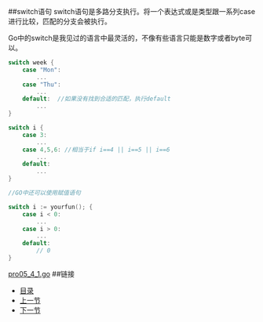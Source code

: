 ##switch语句
switch语句是多路分支执行。将一个表达式或是类型跟一系列case进行比较，匹配的分支会被执行。

Go中的switch是我见过的语言中最灵活的，不像有些语言只能是数字或者byte可以。

```go
switch week {
    case "Mon":
        ...
    case "Thu":
        ...
    default:  //如果没有找到合适的匹配，执行default
        ...
}

switch i {
    case 3:
        ...
    case 4,5,6: //相当于if i==4 || i==5 || i==6
        ...
    default:  
        ...
}

//GO中还可以使用赋值语句

switch i := yourfun(); {
    case i < 0:
        ...
    case i > 0:
        ...
    default:
        // 0
}
```

[pro05_4_1.go](https://github.com/sunnygocms/gobook/blob/master/src/go_lang_base/05/pro054_1.go)
##链接
- [目录](https://github.com/sunnygocms/gobook/blob/master/menu.md)
- [上一节](https://github.com/sunnygocms/gobook/blob/master/go_lang_base/05.3.md)
- [下一节](https://github.com/sunnygocms/gobook/blob/master/go_lang_base/05.5.md)